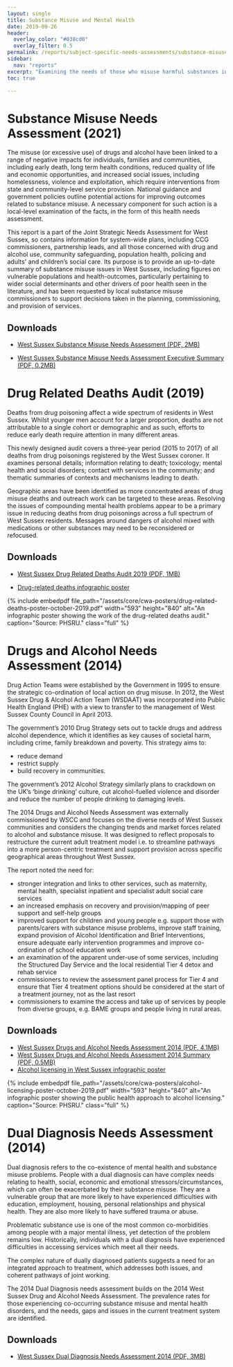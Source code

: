 ```yaml
---
layout: single 
title: Substance Misuse and Mental Health
date: 2019-09-26
header:
  overlay_color: "#038cd0"
  overlay_filter: 0.5
permalink: /reports/subject-specific-needs-assessments/substance-misuse/
sidebar:
  nav: "reports"
excerpt: "Examining the needs of those who misuse harmful substances in West Sussex."
toc: true 

---
```


# Substance Misuse Needs Assessment (2021)

The misuse (or excessive use) of drugs and alcohol have been linked to a range of negative impacts for individuals, families and communities, including early death, long term health conditions, reduced quality of life and economic opportunities, and increased social issues, including homelessness, violence and exploitation, which require interventions from state and community-level service provision. National guidance and government policies outline potential actions for improving outcomes related to substance misuse. A necessary component for such action is a local-level examination of the facts, in the form of this health needs assessment. 

This report is a part of the Joint Strategic Needs Assessment for West Sussex, so contains information for system-wide plans, including CCG commissioners, partnership leads, and all those concerned with drug and alcohol use, community safeguarding, population health, policing and adults' and children’s social care. Its purpose is to provide an up-to-date summary of substance misuse issues in West Sussex, including figures on vulnerable populations and health-outcomes, particularly pertaining to wider social determinants and other drivers of poor health seen in the literature, and has been requested by local substance misuse commissioners to support decisions taken in the planning, commissioning, and provision of services.

## Downloads

+ [West Sussex Substance Misuse Needs Assessment (PDF, 2MB)](/assets/living-well/west-sussex-substance-misuse-needs-assessment-2021.pdf)

+ [West Sussex Substance Misuse Needs Assessment Executive Summary (PDF, 0.2MB)](/assets/living-well/west-sussex-substance-misuse-needs-assessment-2021-executive-summary.pdf)

# Drug Related Deaths Audit (2019)

Deaths from drug poisoning affect a wide spectrum of residents in West Sussex. Whilst younger men account for a larger proportion, deaths are not attributable to a single cohort or demographic and as such, efforts to reduce early death require attention in many different areas. 

This newly designed audit covers a three-year period (2015 to 2017) of all deaths from drug poisonings registered by the West Sussex coroner. It examines personal details; information relating to death; toxicology; mental health and social disorders; contact with services in the community; and thematic summaries of contexts and mechanisms leading to death. 

Geographic areas have been identified as more concentrated areas of drug misuse deaths and outreach work can be targeted to these areas. Resolving the issues of compounding mental health problems appear to be a primary issue in reducing deaths from drug poisonings across a full spectrum of West Sussex residents. Messages around dangers of alcohol mixed with medications or other substances may need to be reconsidered or refocused.

## Downloads 

+ [West Sussex Drug Related Deaths Audit 2019 (PDF, 1MB)](/assets/living-well/west-sussex-drug-related-deaths-audit-2019.pdf)

+ [Drug-related deaths infographic poster](/assets/core/cwa-posters/drug-related-deaths-poster-october-2019.pdf)

{% include embedpdf file_path="/assets/core/cwa-posters/drug-related-deaths-poster-october-2019.pdf" width="593" height="840" alt="An infographic poster showing the work of the drug-related deaths audit." caption="Source: PHSRU." class="full" %}

# Drugs and Alcohol Needs Assessment (2014) 

Drug Action Teams were established by the Government in 1995 to ensure the strategic co-ordination of local action on drug misuse. In 2012, the West Sussex Drug & Alcohol Action Team (WSDAAT) was incorporated into Public Health England (PHE) with a view to transfer to the management of West Sussex County Council in April 2013. 

The government’s 2010 Drug Strategy sets out to tackle drugs and address alcohol dependence, which it identifies as key causes of societal harm, including crime, family breakdown and poverty. This strategy aims to:
+ reduce demand
+ restrict supply
+ build recovery in communities.

The government’s 2012 Alcohol Strategy similarly plans to crackdown on the UK’s ‘binge drinking’ culture, cut alcohol-fuelled violence and disorder and reduce the number of people drinking to damaging levels.

The 2014 Drugs and Alcohol Needs Assessment was externally commissioned by WSCC and focuses on the diverse needs of West Sussex communities and considers the changing trends and market forces related to alcohol and substance misuse. It was designed to reflect proposals to restructure the current adult treatment model i.e. to streamline pathways into a more person-centric treatment and support provision across specific geographical areas throughout West Sussex. 

The report noted the need for:
+ stronger integration and links to other services, such as maternity, mental health, specialist inpatient and specialist adult social care services  
+ an increased emphasis on recovery and provision/mapping of peer support and self-help groups 
+ improved support for children and young people e.g. support those with parents/carers with substance misuse problems, improve staff training, expand provision of Alcohol Identification and Brief Interventions, ensure adequate early intervention programmes and improve co-ordination of school education work
+ an examination of the apparent under-use of some services, including the Structured Day Service and the local residential Tier 4 detox and rehab service
+ commissioners to review the assessment panel process for Tier 4 and ensure that Tier 4 treatment options should be considered at the start of a treatment journey, not as the last resort
+ commissioners to examine the access and take up of services by people from diverse groups, e.g. BAME groups and people living in rural areas.

## Downloads

+ [West Sussex Drugs and Alcohol Needs Assessment 2014 (PDF, 4.1MB)](/assets/living-well/west_sussex_alcohol_and_drugs_needs_assessment___final_report.pdf)
+ [West Sussex Drugs and Alcohol Needs Assessment 2014 Summary (PDF, 0.5MB)](/assets/living-well/west_sussex_alcohol_and_drugs_needs_assessment_summary.pdf)
+ [Alcohol licensing in West Sussex infographic poster](/assets/core/cwa-posters/alcohol-licensing-poster-october-2019.pdf)

{% include embedpdf file_path="/assets/core/cwa-posters/alcohol-licensing-poster-october-2019.pdf" width="593" height="840" alt="An infographic poster showing the public health approach to alcohol licensing." caption="Source: PHSRU." class="full" %}

# Dual Diagnosis Needs Assessment (2014)

Dual diagnosis refers to the co-existence of mental health and substance misuse problems. People with a dual diagnosis can have complex needs relating to health, social, economic and emotional stressors/circumstances, which can often be exacerbated by their substance misuse. They are a vulnerable group that are more likely to have experienced difficulties with education, employment, housing, personal relationships and physical health. They are also more likely to have suffered trauma or abuse.

Problematic substance use is one of the most common co-morbidities among people with a major mental illness, yet detection of the problem remains low. Historically, individuals with a dual diagnosis have experienced difficulties in accessing services which meet all their needs. 

The complex nature of dually diagnosed patients suggests a need for an integrated approach to treatment, which addresses both issues, and coherent pathways of joint working.

The 2014 Dual Diagnosis needs assessment builds on the 2014 West Sussex Drug and Alcohol Needs Assessment. The prevalence rates for those experiencing co-occurring substance misuse and mental health disorders, and the needs, gaps and issues in the current treatment system are identified.

## Downloads

+ [West Sussex Dual Diagnosis Needs Assessment 2014 (PDF, 3MB)](/assets/living-well/dual_diagnosis_needs_assessment.pdf)
